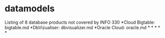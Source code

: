 # datamodels
Listing of 8 database products not covered by INFO 330
*Cloud Bigtable: bigtable.md
*DbVizualiser: dbvisualizer.md
*Oracle Cloud: oracle.md
*
*
*
*
*

